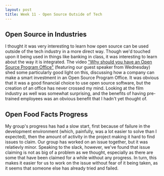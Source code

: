 ```yaml
---
layout: post
title: Week 11 - Open Source Outside of Tech
---
```


## Open Source in Industries
I thought it was very interesting to learn how open source can be used outside of the tech industry in a more direct way. Though we'd touched upon it being used in things like banking in class, it was interesting to learn about the way it is integrated. The video ["Why should you have an Open Source Program Office"](https://www.youtube.com/watch?v=lYjVwzd7Xrs) (featuring our guest speaker from Wednesday) shed some particularly good light on this, discussing how a company can make a smart investment in an Open Source Program Office. It was obvious that it was a good financial choice to use open source software, but the creation of an office has never crossed my mind. Looking at the film industry as well was somewhat surprising, and the benefits of having pre-trained employees was an obvious benefit that I hadn't yet thought of.

## Open Food Facts Progress
My group's progress has had a slow start, first because of failure in the development environment (which, painfully, was a lot easier to solve than I expected), then the amount of activity in the project making it hard to find issues to claim. Our group has worked on an issue together, but it was relatievly minor. Speaking to the slack, however, we've found that issue claiming is not as big of a problem as we thought, especially as there are some that have been claimed for a while without any progress. In turn, this makes it easier for us to work on the issue without fear of it being taken, as it seems that someone else has already tried and failed. 